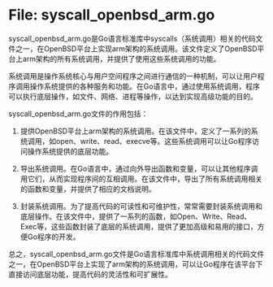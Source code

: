# File: syscall_openbsd_arm.go

syscall_openbsd_arm.go是Go语言标准库中syscalls（系统调用）相关的代码文件之一，在OpenBSD平台上实现arm架构的系统调用。该文件定义了OpenBSD平台上arm架构的所有系统调用，并提供了使用这些系统调用的功能。

系统调用是操作系统核心与用户空间程序之间进行通信的一种机制，可以让用户程序调用操作系统提供的各种服务和功能。在Go语言中，通过使用系统调用，程序可以执行底层操作，如文件、网络、进程等操作，以达到实现高级功能的目的。

syscall_openbsd_arm.go文件的作用包括：

1. 提供OpenBSD平台上arm架构的系统调用。在该文件中，定义了一系列的系统调用，如open、write、read、execve等。这些系统调用可以让Go程序访问操作系统提供的底层功能。

2. 导出系统调用。在Go语言中，通过向外导出函数和变量，可以让其他程序调用它们，从而实现程序间的互相调用。在该文件中，导出了所有系统调用相关的函数和变量，并提供了相应的文档说明。

3. 封装系统调用。为了提高代码的可读性和可维护性，常常需要封装系统调用和底层操作。在该文件中，提供了一系列的函数，如Open、Write、Read、Exec等，这些函数封装了底层的系统调用，提供了更加高级和易用的接口，方便Go程序的开发。

总之，syscall_openbsd_arm.go文件是Go语言标准库中系统调用相关的代码文件之一，在OpenBSD平台上实现了arm架构的系统调用，可以让Go程序在该平台下直接访问底层功能，提高代码的灵活性和可扩展性。

